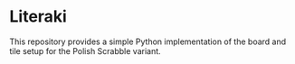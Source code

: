# Literaki

This repository provides a simple Python implementation of the board and tile setup for the Polish Scrabble variant.
